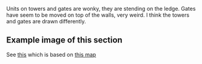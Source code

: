 Units on towers and gates are wonky, they are stending on the ledge.
Gates have seem to be moved on top of the walls, very weird.
I think the towers and gates are drawn differently.

## Example image of this section
See [this](https://github.com/sourcehold/sourcehold-maps/tree/master/resources/example_section_images/1007.png)
which is based on [this map](https://github.com/sourcehold/sourcehold-maps/tree/master/resources/example_section_images/example.sav)